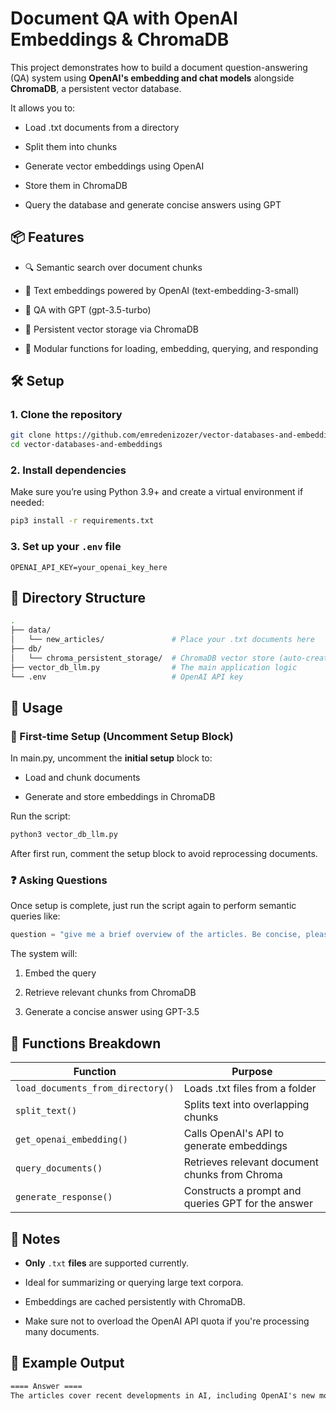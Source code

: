 # Document QA with OpenAI Embeddings & ChromaDB

This project demonstrates how to build a document question-answering (QA) system using **OpenAI's embedding and chat models** alongside **ChromaDB**, a persistent vector database.

It allows you to:

- Load .txt documents from a directory

- Split them into chunks

- Generate vector embeddings using OpenAI

- Store them in ChromaDB

- Query the database and generate concise answers using GPT


## 📦 Features
- 🔍 Semantic search over document chunks

- 🧬 Text embeddings powered by OpenAI (text-embedding-3-small)

- 🧠 QA with GPT (gpt-3.5-turbo)

- 💾 Persistent vector storage via ChromaDB

- 🧪 Modular functions for loading, embedding, querying, and responding



## 🛠 Setup

### 1. Clone the repository

```bash
git clone https://github.com/emredenizozer/vector-databases-and-embeddings
cd vector-databases-and-embeddings
```

### 2. Install dependencies

Make sure you’re using Python 3.9+ and create a virtual environment if needed:

```bash
pip3 install -r requirements.txt
```

### 3. Set up your ```.env``` file

```env
OPENAI_API_KEY=your_openai_key_here
```

## 📂 Directory Structure

```bash
.
├── data/
│   └── new_articles/               # Place your .txt documents here
├── db/
│   └── chroma_persistent_storage/  # ChromaDB vector store (auto-created)
├── vector_db_llm.py                # The main application logic
└── .env                            # OpenAI API key

```


## 🚀 Usage

### 🔁 First-time Setup (Uncomment Setup Block)

In main.py, uncomment the **initial setup** block to:

- Load and chunk documents

- Generate and store embeddings in ChromaDB

Run the script:

```bash
python3 vector_db_llm.py
```

After first run, comment the setup block to avoid reprocessing documents.

### ❓ Asking Questions

Once setup is complete, just run the script again to perform semantic queries like:

```python
question = "give me a brief overview of the articles. Be concise, please."
```

The system will:

1. Embed the query

2. Retrieve relevant chunks from ChromaDB

3. Generate a concise answer using GPT-3.5


## 🧩 Functions Breakdown

Function | Purpose
| ------------- | ------------- |
<code>load_documents_from_directory()</code> | Loads .txt files from a folder
<code>split_text()</code>  | Splits text into overlapping chunks
<code>get_openai_embedding()</code>  | Calls OpenAI's API to generate embeddings
<code>query_documents()</code>  | Retrieves relevant document chunks from Chroma
<code>generate_response()</code>  | Constructs a prompt and queries GPT for the answer


## 📌 Notes

- **Only** <code>.txt</code> **files** are supported currently.

- Ideal for summarizing or querying large text corpora.

- Embeddings are cached persistently with ChromaDB.

- Make sure not to overload the OpenAI API quota if you're processing many documents.


## 🧠 Example Output

```txt
==== Answer ====
The articles cover recent developments in AI, including OpenAI's new model, government regulations on AI, and industry applications. They highlight both progress and concerns. Overall, the tone is cautiously optimistic.
```